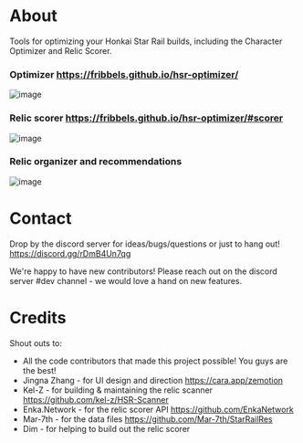 # About

Tools for optimizing your Honkai Star Rail builds, including the Character Optimizer and Relic Scorer.

### Optimizer https://fribbels.github.io/hsr-optimizer/

![image](https://github.com/fribbels/hsr-optimizer/assets/7908525/0f2cffcb-00dd-4a17-8a07-dcb847f9214b)

### Relic scorer https://fribbels.github.io/hsr-optimizer/#scorer

![image](https://github.com/fribbels/hsr-optimizer/assets/7908525/c336a945-3950-4dfe-bf98-8491d35a1a3b)

### Relic organizer and recommendations

![image](https://github.com/fribbels/hsr-optimizer/assets/7908525/ceb49b12-a75e-42f0-a511-0c98ffb8d2a0)

# Contact

Drop by the discord server for ideas/bugs/questions or just to hang out! https://discord.gg/rDmB4Un7qg

We're happy to have new contributors! Please reach out on the discord server #dev channel - we would love a hand on new features.

# Credits

Shout outs to:
* All the code contributors that made this project possible! You guys are the best!
* Jingna Zhang - for UI design and direction https://cara.app/zemotion
* Kel-Z - for building & maintaining the relic scanner https://github.com/kel-z/HSR-Scanner
* Enka.Network - for the relic scorer API https://github.com/EnkaNetwork
* Mar-7th - for the data files https://github.com/Mar-7th/StarRailRes
* Dim - for helping to build out the relic scorer

